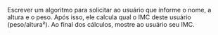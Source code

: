 Escrever um algoritmo para solicitar ao usuário que informe
o nome, a altura e o peso. Após isso, ele calcula qual o IMC
deste usuário (peso/altura²). Ao final dos cálculos, mostre
ao usuário seu IMC.
